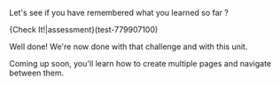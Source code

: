 Let's see if you have remembered what you learned so far ?

{Check It!|assessment}(test-779907100)

Well done! We're now done with that challenge and with this unit.

Coming up soon, you'll learn how to create multiple pages and navigate between them.
